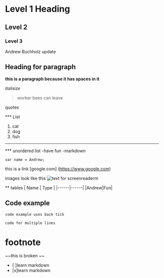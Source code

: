 # Level 1 Heading

## Level 2

### Level 3

 Andrew Buchholz update
## Heading for paragraph 
 **this is a paragraph because it has spaces in it**

 *italisize*

 > worker bees can leave

 quotes 

 *** List
 1. cat
 2. dog
 3. fish

--- 
*** unordered list
-have fun
-markdown

`var name = Andrew;`

this is a link [google.com] (https://www.google.com)

images look like this ![text for screenreaderm](https://upload.wikimedia.org/wikipedia/commons/thumb/0/0b/Cat_poster_1.jpg/1280px-Cat_poster_1.jpg)

** tables
| Name | Type |
|------|------|
|Andrew|Fun|

## Code example

`code example uses back tick`

``` 
code for multiple lines

```

# footnote
 ~~this is broken ~~

 - [ ]learn markdown
 - [x]learn markdown